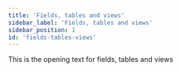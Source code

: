 ```yaml
---
title: 'Fields, tables and views'
sidebar_label: 'Fields, tables and views'
sidebar_position: 1
id: 'fields-tables-views'
---
```


This is the opening text for fields, tables and views
